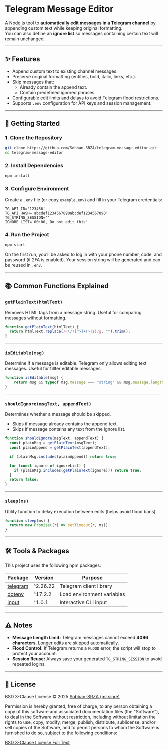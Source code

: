 # Telegram Message Editor

A Node.js tool to **automatically edit messages in a Telegram channel** by appending custom text while keeping original formatting.  
You can also define an **ignore list** so messages containing certain text will remain unchanged.

---

## ✨ Features

- Append custom text to existing channel messages.
- Preserve original formatting (entities, bold, italic, links, etc.).
- Skip messages that:
  - Already contain the append text.
  - Contain predefined ignored phrases.
- Configurable edit limits and delays to avoid Telegram flood restrictions.
- Supports `.env` configuration for API keys and session management.

---

## 🚀 Getting Started

### 1. Clone the Repository
```bash
git clone https://github.com/Sobhan-SRZA/telegram-message-editor.git
cd telegram-message-editor
````

### 2. Install Dependencies

```bash
npm install
```

### 3. Configure Environment

Create a `.env` file (or copy `example.env`) and fill in your Telegram credentials:

```env
TG_API_ID='123456'
TG_API_HASH='abcdef1234567890abcdef1234567890'
TG_STRING_SESSION=''
IGNORE_LIST='00:00, Do not edit this'
```

### 4. Run the Project

```bash
npm start
```

On the first run, you’ll be asked to log in with your phone number, code, and password (if 2FA is enabled).
Your session string will be generated and can be reused in `.env`.

---

## 📚 Common Functions Explained

### `getPlainText(htmlText)`

Removes HTML tags from a message string.
Useful for comparing messages without formatting.

```js
function getPlainText(htmlText) {
  return htmlText.replace(/<\/?[^>]+(>|$)/g, "").trim();
}
```

---

### `isEditable(msg)`

Determine if a message is editable.
Telegram only allows editing text messages.
Useful for fillter editable messages.

```js
function isEditable(msg) {
    return msg && typeof msg.message === "string" && msg.message.length > 0;
}
```

---

### `shouldIgnore(msgText, appendText)`

Determines whether a message should be skipped.

* Skips if message already contains the append text.
* Skips if message contains any text from the ignore list.

```js
function shouldIgnore(msgText, appendText) {
  const plainMsg = getPlainText(msgText);
  const plainAppend = getPlainText(appendText);

  if (plainMsg.includes(plainAppend)) return true;

  for (const ignore of ignoreList) {
    if (plainMsg.includes(getPlainText(ignore))) return true;
  }
  return false;
}
```

---

### `sleep(ms)`

Utility function to delay execution between edits (helps avoid flood bans).

```js
function sleep(ms) {
  return new Promise((r) => setTimeout(r, ms));
}
```

---

## 🛠️ Tools & Packages

This project uses the following npm packages:

| Package                                            | Version  | Purpose                    |
| -------------------------------------------------- | -------- | -------------------------- |
| [telegram](https://www.npmjs.com/package/telegram) | ^2.26.22 | Telegram client library    |
| [dotenv](https://www.npmjs.com/package/dotenv)     | ^17.2.2  | Load environment variables |
| [input](https://www.npmjs.com/package/input)       | ^1.0.1   | Interactive CLI input      |

---

## ⚠️ Notes

* **Message Length Limit:** Telegram messages cannot exceed **4096 characters**. Longer edits are skipped automatically.
* **Flood Control:** If Telegram returns a `FLOOD` error, the script will stop to protect your account.
* **Session Reuse:** Always save your generated `TG_STRING_SESSION` to avoid repeated logins.

---

## 📄 License

BSD 3-Clause License © 2025 [Sobhan-SRZA (mr.sinre)](https://github.com/Sobhan-SRZA)

Permission is hereby granted, free of charge, to any person obtaining a copy
of this software and associated documentation files (the "Software"), to deal
in the Software without restriction, including without limitation the rights
to use, copy, modify, merge, publish, distribute, sublicense, and/or sell
copies of the Software, and to permit persons to whom the Software is
furnished to do so, subject to the following conditions:

[BSD 3-Clause License Full Text](https://opensource.org/licenses/BSD-3-Clause)